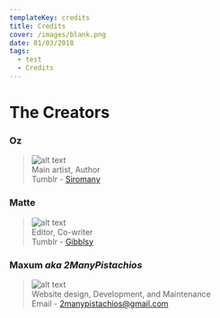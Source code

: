 ```yaml
---
templateKey: credits
title: Credits
cover: /images/blank.png
date: 01/03/2018
tags:
  - test
  - Credits
---
```

[st]: http://siromany.tumblr.com
[gt]: http://gibblsy.tumblr.com
[me]: mailto:2manypistachios@gmail.com
[500blank]: /images/500blank.png

# The Creators

### Oz 
> ![alt text][500blank]\
> Main artist, Author\
> Tumblr - [Siromany][st]

### Matte
> ![alt text][500blank]\
> Editor, Co-writer\
> Tumblr - [Gibblsy][gt]

### Maxum *aka 2ManyPistachios*
> ![alt text][500blank]\
> Website design, Development, and Maintenance\
> Email - [2manypistachios@gmail.com][me]
